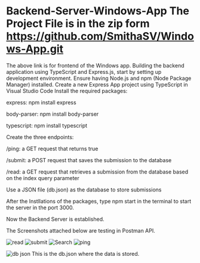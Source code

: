 # Backend-Server-Windows-App The Project File is in the zip form https://github.com/SmithaSV/Windows-App.git
The above link is for frontend of the Windows app.
 Building the backend application using TypeScript and Express.js, start by setting up development environment. Ensure having Node.js and npm (Node Package Manager) installed.
Create a new Express App project using TypeScript in Visual Studio Code
Install the required packages:

express: npm install express

body-parser: npm install body-parser

typescript: npm install typescript

Create the three endpoints:

/ping: a GET request that returns true

/submit: a POST request that saves the submission to the database

/read: a GET request that retrieves a submission from the database based on the index query parameter

Use a JSON file (db.json) as the database to store submissions

After the Instllations of the packages, type npm start in the terminal to start the server in the port 3000.

Now the Backend Server is established.

The Screenshots attached below are testing in Postman API.


![read](https://github.com/SmithaSV/Backend-Server-Windows-App/assets/84849699/25838b77-f852-4d85-a376-474d3b858f44)
![submit](https://github.com/SmithaSV/Backend-Server-Windows-App/assets/84849699/42de60af-c4f6-4015-9d1f-9df216677d24)
![Search](https://github.com/SmithaSV/Backend-Server-Windows-App/assets/84849699/f06feb7c-62e8-4f69-aea9-8fb078b67f3c)
![ping](https://github.com/SmithaSV/Backend-Server-Windows-App/assets/84849699/63603dae-fadf-4ed4-89f8-c9d1e719d621)

![db json](https://github.com/SmithaSV/Backend-Server-Windows-App/assets/84849699/398451e9-e17f-481b-8994-566443d3c776)
This is the db.json where the data is stored.
